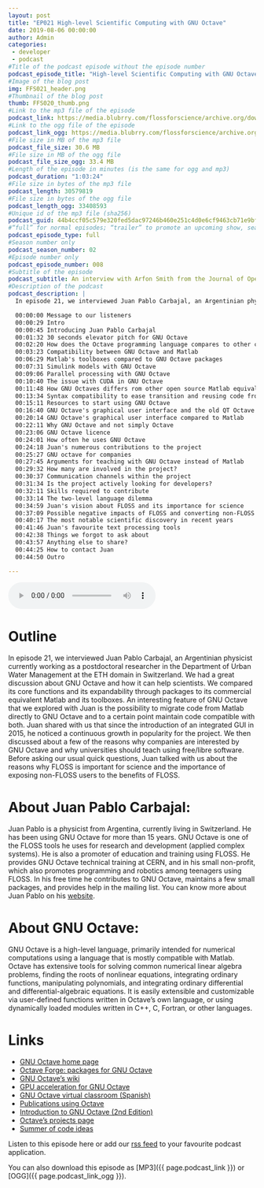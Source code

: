 ```yaml
---
layout: post
title: "EP021 High-level Scientific Computing with GNU Octave"
date: 2019-08-06 00:00:00
author: Admin
categories: 
 - developer
 - podcast
#Title of the podcast episode without the episode number
podcast_episode_title: "High-level Scientific Computing with GNU Octave"
#Image of the blog post
img: FFS021_header.png
#Thumbnail of the blog post
thumb: FFS020_thumb.png
#Link to the mp3 file of the episode
podcast_link: https://media.blubrry.com/flossforscience/archive.org/download/flossforscienceep020arfonsmithjoss/FLOSSforscience_EP020_Arfon_Smith_JOSS.mp3
#Link to the ogg file of the episode
podcast_link_ogg: https://media.blubrry.com/flossforscience/archive.org/download/flossforscienceep020arfonsmithjoss/FLOSSforscience_EP020_Arfon_Smith_JOSS.ogg
#File size in MB of the mp3 file
podcast_file_size: 30.6 MB
#File size in MB of the ogg file
podcast_file_size_ogg: 33.4 MB
#Length of the episode in minutes (is the same for ogg and mp3)
podcast_duration: "1:03:24"
#File size in bytes of the mp3 file
podcast_length: 30579819
#File size in bytes of the ogg file
podcast_length_ogg: 33408593
#Unique id of the mp3 file (sha256)
podcast_guid: 44b4ccf05c579e320fed5dac97246b460e251c4d0e6cf9463cb71e9bf12d5ed1
#“full” for normal episodes; “trailer” to promote an upcoming show, season, or episode; or “bonus” for extra content related to a show, season, or episode.
podcast_episode_type: full
#Season number only
podcast_season_number: 02
#Episode number only
podcast_episode_number: 008
#Subtitle of the episode 
podcast_subtitle: An interview with Arfon Smith from the Journal of Open Source Software
#Description of the podcast
podcast_description: |
  In episode 21, we interviewed Juan Pablo Carbajal, an Argentinian physicist currently working as a postdoctoral researcher in the Department of Urban Water Management at the ETH domain in Switzerland. We had a great discussion about GNU Octave and how it can help scientists. We compared its core functions and its expandability through packages to its commercial equivalent Matlab and its toolboxes. An interesting feature of GNU Octave that we explored with Juan is the possibility to migrate code from Matlab directly to GNU Octave and to a certain point maintain code compatible with both. Juan shared with us that since the introduction of an integrated GUI in 2015, he noticed a continuous growth in popularity for the project. We then discussed about a few of the reasons why companies are  interested by GNU Octave and why universities should teach using free/libre software. Before asking our usual quick questions, Juan talked with us about the reasons why FLOSS is important for science and the importance of exposing non-FLOSS users to the benefits of FLOSS.

  00:00:00 Message to our listeners
  00:00:29 Intro
  00:00:45 Introducing Juan Pablo Carbajal
  00:01:32 30 seconds elevator pitch for GNU Octave
  00:02:20 How does the Octave programming language compares to other common programming languages
  00:03:23 Compatibility between GNU Octave and Matlab
  00:06:29 Matlab's toolboxes compared to GNU Octave packages
  00:07:31 Simulink models with GNU Octave
  00:09:06 Parallel processing with GNU Octave
  00:10:40 The issue with CUDA in GNU Octave
  00:11:48 How GNU Octaves differs rom other open source Matlab equivalents
  00:13:34 Syntax compatibility to ease transition and reusing code from Matlab
  00:15:11 Resources to start using GNU Octave
  00:16:40 GNU Octave's graphical user interface and the old QT Octave GUI
  00:20:14 GNU Octave's graphical user interface compared to Matlab
  00:22:11 Why GNU Octave and not simply Octave
  00:23:06 GNU Octave licence
  00:24:01 How often he uses GNU Octave
  00:24:18 Juan's numerous contributions to the project
  00:25:27 GNU octave for companies
  00:27:45 Arguments for teaching with GNU Octave instead of Matlab
  00:29:32 How many are involved in the project?
  00:30:37 Communication channels within the project
  00:31:34 Is the project actively looking for developers?
  00:32:11 Skills required to contribute
  00:33:14 The two-level language dilemma
  00:34:59 Juan's vision about FLOSS and its importance for science
  00:37:09 Possible negative impacts of FLOSS and converting non-FLOSS users
  00:40:17 The most notable scientific discovery in recent years
  00:41:46 Juan's favourite text processing tools
  00:42:38 Things we forgot to ask about
  00:43:57 Anything else to share?
  00:44:25 How to contact Juan
  00:44:50 Outro

---
```


<audio controls>
  <source src="{{ page.podcast_link_ogg }}" type="audio/ogg">
  <source src="{{ page.podcast_link }}" type="audio/mpeg">
Your browser does not support the audio element.
</audio>

# Outline

In episode 21, we interviewed Juan Pablo Carbajal, an Argentinian physicist currently working as a postdoctoral researcher in the Department of Urban Water Management at the ETH domain in Switzerland. We had a great discussion about GNU Octave and how it can help scientists. We compared its core functions and its expandability through packages to its commercial equivalent Matlab and its toolboxes. An interesting feature of GNU Octave that we explored with Juan is the possibility to migrate code from Matlab directly to GNU Octave and to a certain point maintain code compatible with both. Juan shared with us that since the introduction of an integrated GUI in 2015, he noticed a continuous growth in popularity for the project. We then discussed about a few of the reasons why companies are  interested by GNU Octave and why universities should teach using free/libre software. Before asking our usual quick questions, Juan talked with us about the reasons why FLOSS is important for science and the importance of exposing non-FLOSS users to the benefits of FLOSS.

# About Juan Pablo Carbajal:

Juan Pablo is a physicist from Argentina, currently living in Switzerland. He has been using GNU Octave for more than 15 years. GNU Octave is one of the FLOSS tools he uses for research and development (applied complex systems). He is also a promoter of education and training using FLOSS. He provides GNU Octave technical training at CERN, and in his small non-profit, which also promotes programming and robotics among teenagers using FLOSS. In his free time he contributes to GNU Octave, maintains a few small packages, and provides help in the mailing list. You can know more about Juan Pablo on his [website](https://sites.google.com/site/juanpicarbajal).

# About GNU Octave:

GNU Octave is a high-level language, primarily intended for numerical computations using a language that is mostly compatible with Matlab. Octave has extensive tools for solving common numerical linear algebra problems, finding the roots of nonlinear equations, integrating ordinary functions, manipulating polynomials, and integrating ordinary differential and differential-algebraic equations. It is easily extensible and customizable via user-defined functions written in Octave’s own language, or using dynamically loaded modules written in C++, C, Fortran, or other languages.

# Links

* [GNU Octave home page](www.octave.org)
* [Octave Forge: packages for GNU Octave](https://octave.sourceforge.io/)
* [GNU Octave’s wiki](https://wiki.octave.org)
* [GPU acceleration for GNU Octave](https://sourceforge.net/projects/octave-ocl/)
* [GNU Octave virtual classroom (Spanish)](https://sites.google.com/site/octavecole/)
* [Publications using Octave](https://wiki.octave.org/Publications_using_Octave)
* [Introduction to GNU Octave (2nd Edition)](https://www.lulu.com/shop/jason-lachniet/introduction-to-gnu-octave/paperback/product-23933033.html)
* [Octave’s projects page](https://wiki.octave.org/Projects)
* [Summer of code ideas](https://wiki.octave.org/Summer_of_Code_Project_Ideas)


Listen to this episode here or add our [rss feed](https://flossforscience.com/feed.xml) to your favourite podcast application. 

You can also download this episode as [MP3]({{ page.podcast_link }}) or [OGG]({{ page.podcast_link_ogg }}). 
